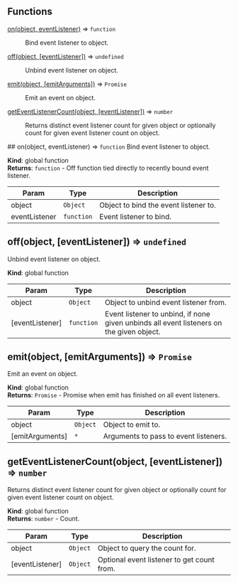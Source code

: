 ## Functions
<dl>
<dt><a href="#on">on(object, eventListener)</a> ⇒ <code>function</code></dt>
<dd><p>Bind event listener to object.</p>
</dd>
<dt><a href="#off">off(object, [eventListener])</a> ⇒ <code>undefined</code></dt>
<dd><p>Unbind event listener on object.</p>
</dd>
<dt><a href="#emit">emit(object, [emitArguments])</a> ⇒ <code>Promise</code></dt>
<dd><p>Emit an event on object.</p>
</dd>
<dt><a href="#getEventListenerCount">getEventListenerCount(object, [eventListener])</a> ⇒ <code>number</code></dt>
<dd><p>Returns distinct event listener count for given object or optionally count
for given event listener count on object.</p>
</dd>
</dl>
<a name="on"></a>
## on(object, eventListener) ⇒ <code>function</code>
Bind event listener to object.

**Kind**: global function  
**Returns**: <code>function</code> - Off function tied directly to recently boundevent listener.  

| Param | Type | Description |
| --- | --- | --- |
| object | <code>Object</code> | Object to bind the event listener to. |
| eventListener | <code>function</code> | Event listener to bind. |

<a name="off"></a>
## off(object, [eventListener]) ⇒ <code>undefined</code>
Unbind event listener on object.

**Kind**: global function  

| Param | Type | Description |
| --- | --- | --- |
| object | <code>Object</code> | Object to unbind event listener from. |
| [eventListener] | <code>function</code> | Event listener to unbind, if none given unbinds all event listeners on the given object. |

<a name="emit"></a>
## emit(object, [emitArguments]) ⇒ <code>Promise</code>
Emit an event on object.

**Kind**: global function  
**Returns**: <code>Promise</code> - Promise when emit has finished on all event listeners.  

| Param | Type | Description |
| --- | --- | --- |
| object | <code>Object</code> | Object to emit to. |
| [emitArguments] | <code>\*</code> | Arguments to pass to event listeners. |

<a name="getEventListenerCount"></a>
## getEventListenerCount(object, [eventListener]) ⇒ <code>number</code>
Returns distinct event listener count for given object or optionally countfor given event listener count on object.

**Kind**: global function  
**Returns**: <code>number</code> - Count.  

| Param | Type | Description |
| --- | --- | --- |
| object | <code>Object</code> | Object to query the count for. |
| [eventListener] | <code>Object</code> | Optional event listener to get count from. |

